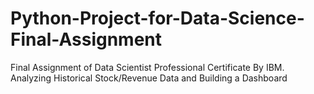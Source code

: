 # Python-Project-for-Data-Science-Final-Assignment
Final Assignment of Data Scientist Professional Certificate By IBM. 
Analyzing Historical Stock/Revenue Data and Building a Dashboard

